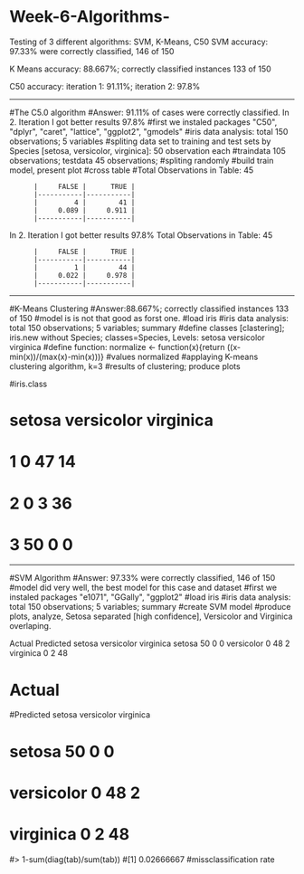 # Week-6-Algorithms-
Testing of 3 different algorithms: SVM, K-Means, C50
SVM accuracy: 97.33% were correctly classified, 146 of 150

K Means accuracy: 88.667%; correctly classified instances 133 of 150

C50 accuracy: iteration 1: 91.11%; iteration 2: 97.8%

_____________________________________________________________________________
#The C5.0 algorithm
#Answer: 91.11% of cases were correctly classified.
In 2. Iteration I got better results 97.8%
#first we instaled packages "C50", "dplyr", "caret", "lattice", "ggplot2", "gmodels"
#iris data analysis: total 150 observations; 5 variables
#spliting data set to training and test sets by Species [setosa, versicolor, virginica]: 50 observation each
#traindata 105 observations; testdata 45 observations;
#spliting randomly
#build train model, present plot
#cross table
#Total Observations in Table:  45 

 
          |     FALSE |      TRUE | 
          |-----------|-----------|
          |         4 |        41 | 
          |     0.089 |     0.911 | 
          |-----------|-----------|

In 2. Iteration I got better results 97.8%
Total Observations in Table:  45 

 
          |     FALSE |      TRUE | 
          |-----------|-----------|
          |         1 |        44 | 
          |     0.022 |     0.978 | 
          |-----------|-----------|

_____________________________________________________________________________________
#K-Means Clustering
#Answer:88.667%; correctly classified instances 133 of 150
#model is is not that good as forst one.
#load iris
#iris data analysis: total 150 observations; 5 variables; summary
#define classes [clastering]; iris.new without Species; classes=Species, Levels: setosa versicolor virginica
#define function: normalize <- function(x){return ((x-min(x))/(max(x)-min(x)))}
#values normalized
#applaying K-means clustering algorithm, k=3
#results of clustering; produce plots

#iris.class
#    setosa versicolor virginica
#  1      0         47        14
#  2      0          3        36
#  3     50          0         0
  __________________________________________________________________________________________
#SVM Algorithm
#Answer: 97.33% were correctly classified, 146 of 150
#model did very well, the best model for this case and dataset
#first we instaled packages "e1071", "GGally", "ggplot2"
#load iris
#iris data analysis: total 150 observations; 5 variables; summary
#create SVM model
#produce plots, analyze, Setosa separated [high confidence], Versicolor and Virginica overlaping.

Actual
Predicted    setosa versicolor virginica
  setosa         50          0         0
  versicolor      0         48         2
  virginica       0          2        48

#           Actual
#Predicted    setosa versicolor virginica
#  setosa         50          0         0
#  versicolor      0         48         2
#  virginica       0          2        48
#> 1-sum(diag(tab)/sum(tab))
#[1] 0.02666667 #missclassification rate
